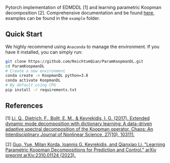 
Pytorch implementation of EDMDDL [1] and learning parametric Koopman decomposition [2]. Comprehensive documentation and be found [here](https://reichtumqian.github.io/ParamKoopmanDL/), examples can be found in the `example` folder.

## Quick Start

We highly recommend using `Anaconda` to manage the environment. If you have it installed, you can simply run:

``` bash
git clone https://github.com/ReichtumQian/ParamKoopmanDL.git
cd ParamKoopmanDL
# Create a new environment
conda create -n KoopmanDL python=3.8
conda activate KoopmanDL
# By default using CPU
pip install -r requirements.txt
```

## References

[1] [Li, Q., Dietrich, F., Bollt, E. M., & Kevrekidis, I. G. (2017). Extended dynamic mode decomposition with dictionary learning: A data-driven adaptive spectral decomposition of the Koopman operator. Chaos: An Interdisciplinary Journal of Nonlinear Science, 27(10), 103111.](https://aip-scitation-org.libproxy1.nus.edu.sg/doi/full/10.1063/1.4993854)

[2] [Guo, Yue, Milan Korda, Ioannis G. Kevrekidis, and Qianxiao Li. "Learning Parametric Koopman Decompositions for Prediction and Control." arXiv preprint arXiv:2310.01124 (2023).](https://arxiv.org/abs/2310.01124)